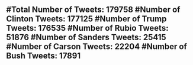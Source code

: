 #Total Number of Tweets: 179758 
#Number of Clinton Tweets: 177125
#Number of Trump Tweets: 176535
#Number of Rubio Tweets: 51876
#Number of Sanders Tweets: 25415
#Number of Carson Tweets: 22204
#Number of Bush Tweets: 17891
---
